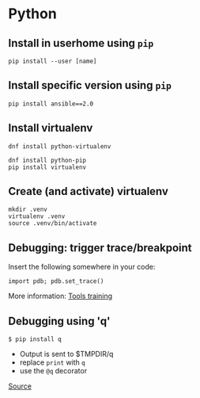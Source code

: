 Python
======


## Install in userhome using `pip`

```
pip install --user [name]
```

## Install specific version using `pip`

```
pip install ansible==2.0
```

## Install virtualenv

```
dnf install python-virtualenv
```

```
dnf install python-pip
pip install virtualenv
```

## Create (and activate) virtualenv

```
mkdir .venv
virtualenv .venv
source .venv/bin/activate
```

## Debugging: trigger trace/breakpoint

Insert the following somewhere in your code:
```
import pdb; pdb.set_trace()
```

More information: [Tools training](https://github.com/gbraad/tools-training/blob/master/md/slides.md#pdb)


## Debugging using 'q'

```
$ pip install q
```

 * Output is sent to $TMPDIR/q
 * replace `print` with `q`
 * use the `@q` decorator

[Source](https://pypi.python.org/pypi/q)
